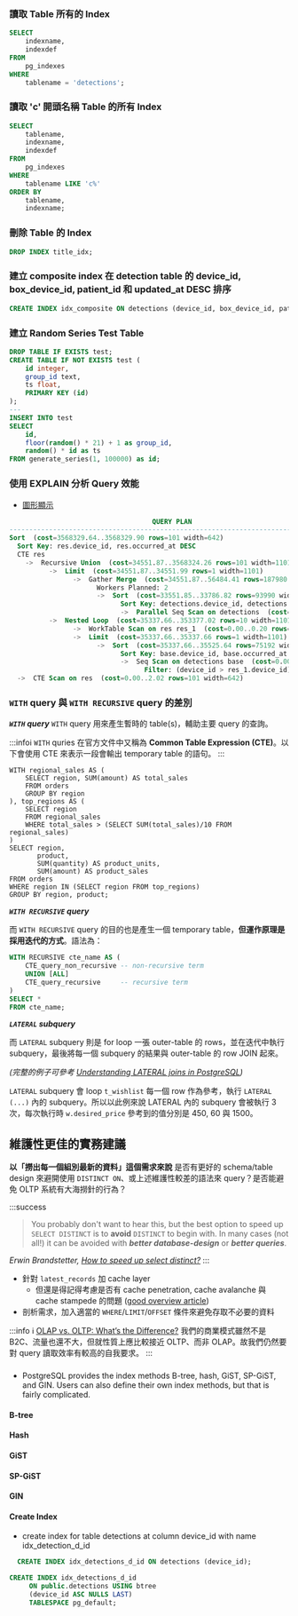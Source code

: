 ### 讀取 Table 所有的 Index

```sql
SELECT
    indexname,
    indexdef
FROM
    pg_indexes
WHERE
    tablename = 'detections';
```

### 讀取 'c' 開頭名稱 Table 的所有 Index
```sql
SELECT
    tablename,
    indexname,
    indexdef
FROM
    pg_indexes
WHERE
    tablename LIKE 'c%'
ORDER BY
    tablename,
    indexname;
```

### 刪除 Table 的 Index
```sql
DROP INDEX title_idx;
```

### 建立 composite index 在 detection table 的 device_id, box_device_id, patient_id 和 updated_at DESC 排序
```sql
CREATE INDEX idx_composite ON detections (device_id, box_device_id, patient_id, updated_at DESC);
```

### 建立 Random Series Test Table
```sql
DROP TABLE IF EXISTS test;
CREATE TABLE IF NOT EXISTS test (
	id integer,
	group_id text,
	ts float,
	PRIMARY KEY (id)
);
---
INSERT INTO test
SELECT
	id,
	floor(random() * 21) + 1 as group_id,
	random() * id as ts
FROM generate_series(1, 100000) as id;
```
### 使用 EXPLAIN 分析 Query 效能
* [圖形顯示](https://explain.dalibo.com/plan/vaJ)
```sql
                                    QUERY PLAN
---------------------------------------------------------------------------------
Sort  (cost=3568329.64..3568329.90 rows=101 width=642)
  Sort Key: res.device_id, res.occurred_at DESC
  CTE res
    ->  Recursive Union  (cost=34551.87..3568324.26 rows=101 width=1101)
          ->  Limit  (cost=34551.87..34551.99 rows=1 width=1101)
                ->  Gather Merge  (cost=34551.87..56484.41 rows=187980 width=1101)
                      Workers Planned: 2
                      ->  Sort  (cost=33551.85..33786.82 rows=93990 width=1101)
                            Sort Key: detections.device_id, detections.occurred_at DESC
                            ->  Parallel Seq Scan on detections  (cost=0.00..33081.90 rows=93990 width=1101)
          ->  Nested Loop  (cost=35337.66..353377.02 rows=10 width=1101)
                ->  WorkTable Scan on res res_1  (cost=0.00..0.20 rows=10 width=16)
                ->  Limit  (cost=35337.66..35337.66 rows=1 width=1101)
                      ->  Sort  (cost=35337.66..35525.64 rows=75192 width=1101)
                            Sort Key: base.device_id, base.occurred_at DESC
                            ->  Seq Scan on detections base  (cost=0.00..34961.70 rows=75192 width=1101)
                                  Filter: (device_id > res_1.device_id)
  ->  CTE Scan on res  (cost=0.00..2.02 rows=101 width=642)
```

### `WITH` query 與 `WITH RECURSIVE` query 的差別
***`WITH` query***
`WITH` query 用來產生暫時的 table(s)，輔助主要 query 的查詢。

:::info:information_source: `WITH` quries 在官方文件中又稱為 **Common Table Expression (CTE)**。以下會使用 CTE 來表示一段會輸出 temporary table 的語句。
:::
```sql=
WITH regional_sales AS (
    SELECT region, SUM(amount) AS total_sales
    FROM orders
    GROUP BY region
), top_regions AS (
    SELECT region
    FROM regional_sales
    WHERE total_sales > (SELECT SUM(total_sales)/10 FROM regional_sales)
)
SELECT region,
       product,
       SUM(quantity) AS product_units,
       SUM(amount) AS product_sales
FROM orders
WHERE region IN (SELECT region FROM top_regions)
GROUP BY region, product;
```

***`WITH RECURSIVE` query***

而 `WITH RECURSIVE` query 的目的也是產生一個 temporary table，**但運作原理是採用迭代的方式**。語法為：
```sql
WITH RECURSIVE cte_name AS (
    CTE_query_non_recursive -- non-recursive term
    UNION [ALL]
    CTE_query_recursive     -- recursive term
)
SELECT *
FROM cte_name;
```

***`LATERAL` subquery***

而 `LATERAL` subquery 則是 for loop 一張 outer-table 的 rows，並在迭代中執行 subquery，最後將每一個 subquery 的結果與 outer-table 的 row JOIN 起來。

*(完整的例子可參考 [Understanding LATERAL joins in PostgreSQL](https://www.cybertec-postgresql.com/en/understanding-lateral-joins-in-postgresql/))*

`LATERAL` subquery 會 loop `t_wishlist` 每一個 row 作為參考，執行 `LATERAL (...)` 內的 subquery。所以以此例來說 LATERAL 內的 subquery 會被執行 3 次，每次執行時 `w.desired_price` 參考到的值分別是 450, 60 與 1500。

## 維護性更佳的實務建議

**以「撈出每一個組別最新的資料」這個需求來說**
是否有更好的 schema/table design 來避開使用 `DISTINCT ON`、或上述維護性較差的語法來 query？是否能避免 OLTP 系統有大海撈針的行為？

:::success
> You probably don't want to hear this, but the best option to speed up `SELECT DISTINCT` is to **avoid** `DISTINCT` to begin with. In many cases (not all!) it can be avoided with ***better database-design*** or ***better queries***.


*Erwin Brandstetter, [How to speed up select distinct?](https://dba.stackexchange.com/a/93159)*
:::

- 針對 `latest_records` 加 cache layer
    - 但還是得記得考慮是否有 cache penetration, cache avalanche 與 cache stampede 的問題 ([good overview article](https://kkc.github.io/2020/03/27/cache-note/))
- 剖析需求，加入適當的 `WHERE`/`LIMIT`/`OFFSET` 條件來避免存取不必要的資料

:::info
:information_source: [OLAP vs. OLTP: What’s the Difference?](https://www.ibm.com/cloud/blog/olap-vs-oltp)
我們的商業模式雖然不是 B2C、流量也還不大，但就性質上應比較接近 OLTP、而非 OLAP。故我們仍然要對 query 讀取效率有較高的自我要求。
:::

###
 * PostgreSQL provides the index methods B-tree, hash, GiST, SP-GiST, and GIN. Users can also define their own index methods, but that is fairly complicated.

#### B-tree



#### Hash


#### GiST


#### SP-GiST



#### GIN

#### Create Index
  * create index for table detections at column device_id with name idx_detection_d_id
```sql
  CREATE INDEX idx_detections_d_id ON detections (device_id);
```

```sql
CREATE INDEX idx_detections_d_id
     ON public.detections USING btree
	 (device_id ASC NULLS LAST)
     TABLESPACE pg_default;
```
